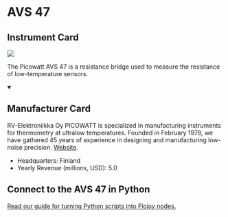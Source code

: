 
# AVS 47

## Instrument Card

<img src="https://v5.airtableusercontent.com/v1/19/19/1691539200000/k0HZ1RfEAfVO4-srzVVPqw/1G72hPSI5aMXTYMmYGSfH4015SWbfMesI0Rh2X7AhU44BAlMAE4gNXruYvIYlTlKGUFlNTcStXhZmpymWYXxhsKAvtctnbXycwI4Xi3MVAGCpnNncNteqRbekJ0hIEbd/KMphc--ItslC_z9PBOhfQQTMaeGX6gMb-rBHJcLUrlM"/>
<p>The Picowatt AVS 47 is a resistance bridge used to measure the resistance of low-temperature sensors.</p>

<details open>
<summary><h2>Manufacturer Card</h2></summary>

RV-Elektroniikka Oy PICOWATT is specialized in manufacturing instruments for thermometry at ultralow temperatures. Founded in February 1978, we have gathered 45 years of experience in designing and manufacturing low-noise precision. <a href="https://www.picowatt.fi/index1.html">Website</a>.

<ul>
  <li>Headquarters: Finland</li>
  <li>Yearly Revenue (millions, USD): 5.0</li>
</ul>
</details>

## Connect to the AVS 47 in Python

[Read our guide for turning Python scripts into Flojoy nodes.](https://docs.flojoy.ai/custom-nodes/creating-custom-node/)


